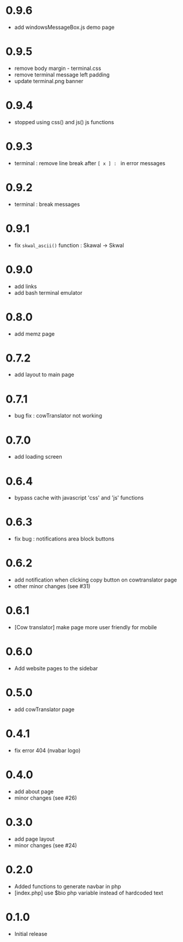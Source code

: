 # 0.9.6 
- add windowsMessageBox.js demo page

# 0.9.5 
- remove body margin - terminal.css
- remove terminal message left padding
- update terminal.png banner

# 0.9.4 
- stopped using css() and js() js functions 

# 0.9.3 
- terminal : remove line break after `[ x ] : ` in error messages

# 0.9.2
- terminal : break messages

# 0.9.1 
- fix `skwal_ascii()` function : Skawal -> Skwal 

# 0.9.0
- add links 
- add bash terminal emulator 

# 0.8.0
- add memz page

# 0.7.2 
- add layout to main page

# 0.7.1 
- bug fix : cowTranslator not working 

# 0.7.0
- add loading screen

# 0.6.4 
- bypass cache with javascript 'css' and 'js' functions

# 0.6.3 
- fix bug : notifications area block buttons 

# 0.6.2 
- add notification when clicking copy button on cowtranslator page 
- other minor changes (see #31)

# 0.6.1 
- [Cow translator] make page more user friendly for mobile

# 0.6.0
- Add website pages to the sidebar 

# 0.5.0
- add cowTranslator page

# 0.4.1
- fix error 404 (nvabar logo)

# 0.4.0
- add about page
- minor changes (see #26)

# 0.3.0
- add page layout
- minor changes (see #24)

# 0.2.0
- Added functions to generate navbar in php
- [index.php] use $bio php variable instead of hardcoded text

# 0.1.0
- Initial release
